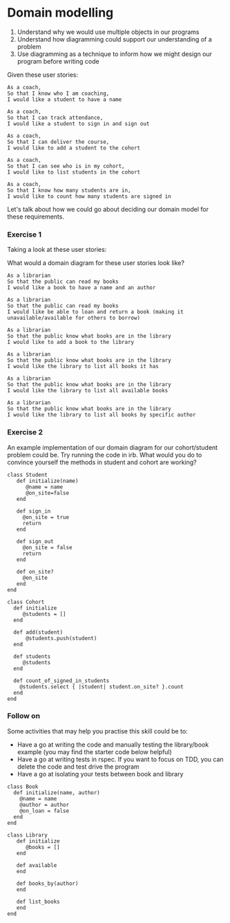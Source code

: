 # Domain modelling

1. Understand why we would use multiple objects in our programs
2. Understand how diagramming could support our understanding of a problem
3. Use diagramming as a technique to inform how we might design our program before
writing code

Given these user stories:

```
As a coach,
So that I know who I am coaching,
I would like a student to have a name
```
```
As a coach,
So that I can track attendance,
I would like a student to sign in and sign out
```
```
As a coach,
So that I can deliver the course,
I would like to add a student to the cohort
```
```
As a coach,
So that I can see who is in my cohort,
I would like to list students in the cohort
```
```
As a coach,
So that I know how many students are in,
I would like to count how many students are signed in
```

Let's talk about how we could go about deciding our domain model for these requirements.



### Exercise 1

Taking a look at these user stories:

What would a domain diagram for these user stories look like?

```
As a librarian
So that the public can read my books
I would like a book to have a name and an author
```

```
As a librarian
So that the public can read my books
I would like be able to loan and return a book (making it unavailable/available for others to borrow)
```
```
As a librarian
So that the public know what books are in the library
I would like to add a book to the library
```

```
As a librarian
So that the public know what books are in the library
I would like the library to list all books it has
```

```
As a librarian
So that the public know what books are in the library
I would like the library to list all available books
```
```
As a librarian
So that the public know what books are in the library
I would like the library to list all books by specific author
```

### Exercise 2

An example implementation of our domain diagram for our cohort/student problem could be.
Try running the code in irb.
What would you do to convince yourself the methods in student and cohort are working?

```
class Student
   def initialize(name)
      @name = name
      @on_site=false
   end

   def sign_in
     @on_site = true
     return
   end

   def sign_out
     @on_site = false
     return
   end  

   def on_site?
     @on_site
   end
end
```

```
class Cohort
  def initialize
     @students = []
  end

  def add(student)
      @students.push(student)
  end

  def students
     @students
  end

  def count_of_signed_in_students
    @students.select { |student| student.on_site? }.count
  end
end    
```


### Follow on
Some activities that may help you practise this skill could be to:
- Have a go at writing the code and manually testing the library/book example (you may find the starter code below helpful)
- Have a go at writing tests in rspec. If you want to focus on TDD, you can delete the code and test drive the program
- Have a go at isolating your tests between book and library

```
class Book
  def initialize(name, author)
    @name = name
    @author = author
    @on_loan = false
  end  
end
```
```
class Library
   def initialize
      @books = []
   end

   def available
   end

   def books_by(author)
   end

   def list_books
   end
end
```
